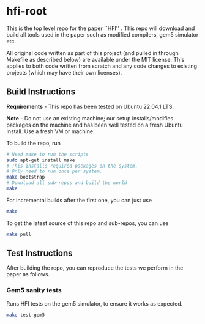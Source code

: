 # hfi-root

This is the top level repo for the paper ``HFI'' . This repo will download and
build all tools used in the paper such as modified compilers, gem5 simulator
etc.

All original code written as part of this project (and pulled in through
Makefile as described below) are available under the MIT license. This applies
to both code written from scratch and any code changes to existing projects
(which may have their own licenses).

## Build Instructions

**Requirements** - This repo has been tested on Ubuntu 22.04.1 LTS.

**Note** - Do not use an existing machine; our setup installs/modifies packages
on the machine and has been well tested on a fresh Ubuntu Install. Use a fresh
VM or machine.


To build the repo, run

```bash
# Need make to run the scripts
sudo apt-get install make
# This installs required packages on the system.
# Only need to run once per system.
make bootstrap
# Download all sub-repos and build the world
make
```

For incremental builds after the first one, you can just use

```bash
make
```

To get the latest source of this repo and sub-repos, you can use

```bash
make pull
```

## Test Instructions

After building the repo, you can reproduce the tests we perform in the paper as follows.

### Gem5 sanity tests

Runs HFI tests on the gem5 simulator, to ensure it works as expected.

```bash
make test-gem5
```
